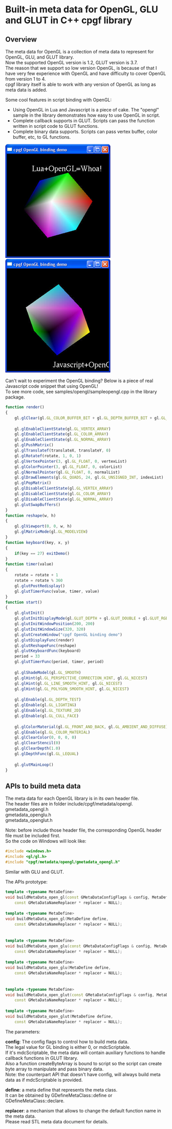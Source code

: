 <!--notoc-->

# Built-in meta data for OpenGL, GLU and GLUT in C++ cpgf library

## Overview

The meta data for OpenGL is a collection of meta data to represent for OpenGL, GLU, and GLUT library.  
Now the supported OpenGL version is 1.2, GLUT version is 3.7.  
The reason that we support so low version OpenGL, is because of that I have very few experience with OpenGL and have difficulty to cover OpenGL from version 1 to 4.  
cpgf library itself is able to work with any version of OpenGL as long as meta data is added.

Some cool features in script binding with OpenGL:
  * Using OpenGL in Lua and Javascript is a piece of cake. The "opengl" sample in the library demonstrates how easy to use OpenGL in script.
  * Complete callback supports in GLUT. Scripts can pass the function written in script code to GLUT functions.
  * Complete binary data supports. Scripts can pass vertex buffer, color buffer, etc, to GL functions. 

<img src="images/cpgf-opengl-lua.jpg" />
<img src="images/cpgf-opengl-javascript.jpg" />

Can't wait to experiment the OpenGL binding? Below is a piece of real Javascript code snippet that using OpenGL!  
To see more code, see samples/opengl/sampleopengl.cpp in the library package.
```javascript
function render()
{
    gl.glClear(gl.GL_COLOR_BUFFER_BIT + gl.GL_DEPTH_BUFFER_BIT + gl.GL_STENCIL_BUFFER_BIT)

    gl.glEnableClientState(gl.GL_VERTEX_ARRAY)
    gl.glEnableClientState(gl.GL_COLOR_ARRAY)
    gl.glEnableClientState(gl.GL_NORMAL_ARRAY)
    gl.glPushMatrix()
    gl.glTranslatef(translateX, translateY, 0)
    gl.glRotatef(rotate, 1, 0, 1)
    gl.glVertexPointer(3, gl.GL_FLOAT, 0, vertexList)
    gl.glColorPointer(3, gl.GL_FLOAT, 0, colorList)
    gl.glNormalPointer(gl.GL_FLOAT, 0, normalList)
    gl.glDrawElements(gl.GL_QUADS, 24, gl.GL_UNSIGNED_INT, indexList)
    gl.glPopMatrix()
    gl.glDisableClientState(gl.GL_VERTEX_ARRAY)
    gl.glDisableClientState(gl.GL_COLOR_ARRAY)
    gl.glDisableClientState(gl.GL_NORMAL_ARRAY)
    gl.glutSwapBuffers()
}
function reshape(w, h)
{
    gl.glViewport(0, 0, w, h)
    gl.glMatrixMode(gl.GL_MODELVIEW)
}
function keyboard(key, x, y)
{
    if(key == 27) exitDemo()
}
function timer(value)
{
    rotate = rotate + 1
    rotate = rotate % 360
    gl.glutPostRedisplay()
    gl.glutTimerFunc(value, timer, value)
}
function start()
{
    gl.glutInit()
    gl.glutInitDisplayMode(gl.GLUT_DEPTH + gl.GLUT_DOUBLE + gl.GLUT_RGB + gl.GLUT_STENCIL)
    gl.glutInitWindowPosition(200, 200)
    gl.glutInitWindowSize(320, 320)
    gl.glutCreateWindow("cpgf OpenGL binding demo")
    gl.glutDisplayFunc(render)
    gl.glutReshapeFunc(reshape)
    gl.glutKeyboardFunc(keyboard)
    period = 33
    gl.glutTimerFunc(period, timer, period)

    gl.glShadeModel(gl.GL_SMOOTH)
    gl.glHint(gl.GL_PERSPECTIVE_CORRECTION_HINT, gl.GL_NICEST)
    gl.glHint(gl.GL_LINE_SMOOTH_HINT, gl.GL_NICEST)
    gl.glHint(gl.GL_POLYGON_SMOOTH_HINT, gl.GL_NICEST)

    gl.glEnable(gl.GL_DEPTH_TEST)
    gl.glEnable(gl.GL_LIGHTING)
    gl.glEnable(gl.GL_TEXTURE_2D)
    gl.glEnable(gl.GL_CULL_FACE)

    gl.glColorMaterial(gl.GL_FRONT_AND_BACK, gl.GL_AMBIENT_AND_DIFFUSE)
    gl.glEnable(gl.GL_COLOR_MATERIAL)
    gl.glClearColor(0, 0, 0, 0)
    gl.glClearStencil(0)
    gl.glClearDepth(1.0)
    gl.glDepthFunc(gl.GL_LEQUAL)

    gl.glutMainLoop()
}
```

## APIs to build meta data

The meta data for each OpenGL library is in its own header file.  
The header files are in folder include/cpgf/metadata/opengl.  
gmetadata_opengl.h  
gmetadata_openglu.h  
gmetadata_openglut.h

Note: before include those header file, the corresponding OpenGL header file must be included first.  
So the code on Windows will look like:
```c++
#include <windows.h>
#include <gl/gl.h>
#include "cpgf/metadata/opengl/gmetadata_opengl.h"
```

Similar with GLU and GLUT.

The APIs prototype:
```c++
template <typename MetaDefine>
void buildMetaData_open_gl(const GMetaDataConfigFlags & config, MetaDefine define,
    const GMetaDataNameReplacer * replacer = NULL);

template <typename MetaDefine>
void buildMetaData_open_gl(MetaDefine define,
    const GMetaDataNameReplacer * replacer = NULL);


template <typename MetaDefine>
void buildMetaData_open_glu(const GMetaDataConfigFlags & config, MetaDefine define,
    const GMetaDataNameReplacer * replacer = NULL);

template <typename MetaDefine>
void buildMetaData_open_glu(MetaDefine define,
    const GMetaDataNameReplacer * replacer = NULL);


template <typename MetaDefine>
void buildMetaData_open_glut(const GMetaDataConfigFlags & config, MetaDefine define,
    const GMetaDataNameReplacer * replacer = NULL);

template <typename MetaDefine>
void buildMetaData_open_glut(MetaDefine define,
    const GMetaDataNameReplacer * replacer = NULL);
```

The parameters:

**config**: The config flags to control how to build meta data.  
The legal value for GL binding is either 0, or mdcScriptable.  
If it's mdcScriptable, the meta data will contain auxiliary functions to handle callback functions in GLUT library.  
Also a function createByteArray is bound to script so the script can create byte array to manipulate and pass binary data.  
Note: the counterpart API that doesn't have config, will always build meta data as if mdcScriptable is provided.

**define**: a meta define that represents the meta class.  
It can be obtained by GDefineMetaClass<T>::define or GDefineMetaClass<T>::declare.

**replacer**: a mechanism that allows to change the default function name in the meta data.  
Please read STL meta data document for details.
